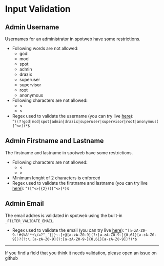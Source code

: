 # Input Validation

## Admin Username

Usernames for an administrator in spotweb have some restrictions.

* Following words are not allowed:
  * god
  * mod
  * spot
  * admin
  * drazix
  * superuser
  * supervisor
  * root
  * anonymous
* Following characters are not allowed:
  * <
  * \>
* Regex used to validate the username (you can try live [here](https://regex101.com/r/LA4Io7/1)):
 `^((?!god|mod|spot|admin|drazix|superuser|supervisor|root|anonymous)[^<>])*$`

## Admin Firstname and Lastname

The firstname and lastname  in spotweb have some restrictions.

* Following characters are not allowed:
  * <
  * \>
* Minimum lenght of 2 characters is enforced
* Regex used to validate the firstname and lastname (you can try live [here](https://regex101.com/r/x2KGnU/1)):
 `^([^<>]{2})([^<>]*)$`

## Admin Email

The email addres is validated in spotweb using the built-in `_FILTER_VALIDATE_EMAIL`.

* Regex used to validate the email (you can try live [here](https://regex101.com/r/yEmCoL/1)):
 ```^[a-zA-Z0-9.!#$%&'*+\/=?^_`{|}~-]+@[a-zA-Z0-9](?:[a-zA-Z0-9-]{0,61}[a-zA-Z0-9])?(?:\.[a-zA-Z0-9](?:[a-zA-Z0-9-]{0,61}[a-zA-Z0-9])?)*$```

---
If you find a field that you think it needs validation, please open an issue on github
